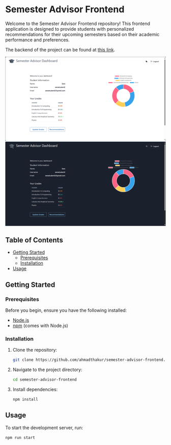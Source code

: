 # Semester Advisor Frontend

Welcome to the Semester Advisor Frontend repository! This frontend application is designed to provide students with personalized recommendations for their upcoming semesters based on their academic performance and preferences.

The backend of the project can be found at [this link](https://github.com/ahmadthakur/semester-advisor-backend).

![Dashboard Light](./src/assets/dashboard_light.png)
![Dashboard Dark](./src/assets/dashboard_dark.png)

## Table of Contents

- [Getting Started](#getting-started)
  - [Prerequisites](#prerequisites)
  - [Installation](#installation)
- [Usage](#usage)

## Getting Started

### Prerequisites

Before you begin, ensure you have the following installed:

- [Node.js](https://nodejs.org/)
- [npm](https://www.npmjs.com/) (comes with Node.js)

### Installation

1. Clone the repository:

   ```bash
   git clone https://github.com/ahmadthakur/semester-advisor-frontend.git
   ```

2. Navigate to the project directory:

   ```bash
   cd semester-advisor-frontend
   ```

3. Install dependencies:
   ```bash
   npm install
   ```

## Usage

To start the development server, run:

```bash
npm run start
```
